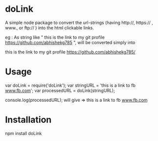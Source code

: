 doLink
=======

A simple node package to convert the url-strings (having http://, https:// , www., or ftp:// ) into the html clickable links.

  eg : As string like " this is the link to my git profile https://github.com/abhishekg785 ", will be converted simply into

  this is the link to my git profile <a href = 'https://github.com/abhishekg785/'>https://github.com/abhishekg785/</a>

Usage
=====

  var doLink = require('doLink');
  var stringURL = 'this is a link to fb www.fb.com';
  var processedURL = doLink(stringURL);

  console.log(processedURL);
  will give => this is a link to fb <a style = "color:#8e44ad" href="http://www.fb.com" target="_blank">www.fb.com</a>

Installation
============

  npm install doLink
